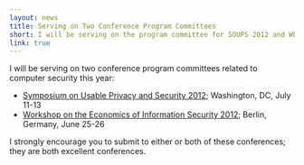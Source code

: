 ```yaml
---
layout: news
title: Serving on Two Conference Program Committees
short: I will be serving on the program committee for SOUPS 2012 and WEIS 2012
link: true
---
```


I will be serving on two conference program committees related to computer security this year:

* [Symposium on Usable Privacy and Security 2012](http://cups.cs.cmu.edu/soups/2012/); Washington, DC, July 11-13
* [Workshop on the Economics of Information Security 2012](http://weis2012.econinfosec.org/); Berlin, Germany, June 25-26 

I strongly encourage you to submit to either or both of these conferences; they are both excellent conferences.

